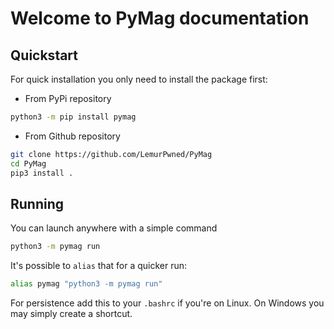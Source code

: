 # Welcome to PyMag documentation


## Quickstart

For quick installation you only need to install the package first:

- From PyPi repository
```bash
python3 -m pip install pymag
```
- From Github repository
```bash 
git clone https://github.com/LemurPwned/PyMag
cd PyMag 
pip3 install . 
```

## Running
You can launch anywhere with a simple command
```bash 
python3 -m pymag run
```
It's possible to `alias` that for a quicker run:
```bash
alias pymag "python3 -m pymag run"
```
For persistence add this to your `.bashrc` if you're on Linux. On Windows you may simply create a shortcut.